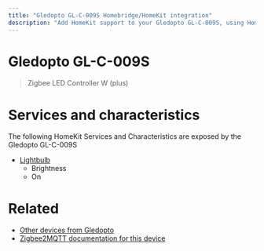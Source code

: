 ```yaml
---
title: "Gledopto GL-C-009S Homebridge/HomeKit integration"
description: "Add HomeKit support to your Gledopto GL-C-009S, using Homebridge, Zigbee2MQTT and homebridge-z2m."
---
```

<!---
This file has been GENERATED using src/docgen/docgen.ts
DO NOT EDIT THIS FILE MANUALLY!
-->
# Gledopto GL-C-009S
> Zigbee LED Controller W (plus)


# Services and characteristics
The following HomeKit Services and Characteristics are exposed by
the Gledopto GL-C-009S

* [Lightbulb](../../light.md)
  * Brightness
  * On


# Related
* [Other devices from Gledopto](../index.md#gledopto)
* [Zigbee2MQTT documentation for this device](https://www.zigbee2mqtt.io/devices/GL-C-009S.html)